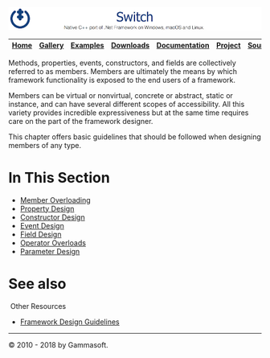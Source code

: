 ![Switch Header](Pictures/SwitchNativeC++port.png)

| [Home](Home.md) | [Gallery](Gallery.md) | [Examples](Examples.md) | [Downloads](Downloads.md) | [Documentation](Documentation.md) | [Project](https://sourceforge.net/projects/switchpro) | [Source](https://github.com/gammasoft71/switch) | [License](License.md) | [Contact](Contact.md) | [Gammasoft](https://gammasoft71.wixsite.com/gammasoft) |
|-----------------|-----------------------|-------------------------|-------------------------|-----------------------------------|-------------------------------------------------------|-------------------------------------------------|-----------------------|-----------------------|---------------------------------------------------------|

Methods, properties, events, constructors, and fields are collectively referred to as members. Members are ultimately the means by which framework functionality is exposed to the end users of a framework.

Members can be virtual or nonvirtual, concrete or abstract, static or instance, and can have several different scopes of accessibility. All this variety provides incredible expressiveness but at the same time requires care on the part of the framework designer.

This chapter offers basic guidelines that should be followed when designing members of any type.

# In This Section

* [Member Overloading](MemberOverloading.md)
* [Property Design](PropertyDesign.md)
* [Constructor Design](ConstructorDesign.md)
* [Event Design](EventDesign.md)
* [Field Design](FieldDesign.md)
* [Operator Overloads](OperatorOverloads.md)
* [Parameter Design](ParameterDesign.md)

# See also
​
Other Resources

* [Framework Design Guidelines](FrameworkDesignGuidelines.md)

______________________________________________________________________________________________

© 2010 - 2018 by Gammasoft.
